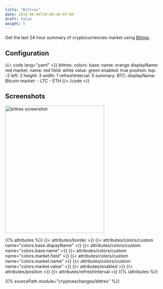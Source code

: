 ```yaml
---
title: "Bittrex"
date: 2018-06-04T20:06:40-07:00
draft: false
weight: 5
---
```


Get the last 24 hour summary of cryptocurrencies market using [Bittrex](https://bittrex.com).

## Configuration

{{< code lang="yaml" >}}
bittrex:
  colors:
    base:
      name: orange
      displayName: red
    market:
      name: red
      field: white
      value: green
  enabled: true
  position:
    top: -2
    left: 2
    height: 3
    width: 1
  refreshInterval: 5
  summary:
    BTC:
      displayName: Bitcoin
      market:
      - LTC
      - ETH
{{< /code >}}

## Screenshots

<img class="screenshot" src="/imgs/modules/bittrex.png" width="320" height="412" alt="bittrex screenshot" />

{{% attributes %}}
  {{< attributes/border >}}
  {{< attributes/colors/custom name="colors.base.dispayName" >}}
  {{< attributes/colors/custom name="colors.base.name" >}}
  {{< attributes/colors/custom name="colors.market.field" >}}
  {{< attributes/colors/custom name="colors.market.name" >}}
  {{< attributes/colors/custom name="colors.market.value" >}}
  {{< attributes/enabled >}}
  {{< attributes/position >}}
  {{< attributes/refreshInterval >}}
{{% /attributes %}}

{{% sourcePath module="cryptoexchanges/bittrex" %}}
